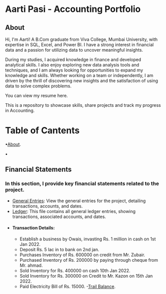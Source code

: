 # Aarti Pasi - Accounting Portfolio
## About
Hi, I'm Aarti! A B.Com graduate from Viva College, Mumbai University, with expertise in SQL, Excel, and Power BI. I have a strong interest in financial data and a passion for utilizing data to uncover meaningful insights.
  
During my studies, I acquired knowledge in finance and developed analytical skills.
 I also enjoy exploring new data analysis tools and techniques, and I am always looking for opportunities to expand my knowledge and skills. Whether working on a team or independently, I am driven by the thrill of discovering new insights and the satisfaction of using data to solve complex problems.

You can view my resume here.

This is a repository to showcase skills, share projects and track my progress in Accounting.

# Table of Cantents
•[About](#about).

•





 ## Financial Statements
### In this section, I provide key financial statements related to the project.

- [General Entries](General_Entries.pdf): View the general entries for the project, detailing transactions, accounts, and dates.
- [Ledger](Ledger.pdf):  This file contains all general ledger entries, showing transactions, associated accounts, and dates.
- #### Transaction Details:
  * Establish a business by Owais, invasting Rs. 1 million in cash on 1st Jan 2022.
  * Deposit Rs. 5 lac in to bank on 2nd jan.
  * Purchases Inventory of Rs. 600000 on credit from Mr. Zubair.
  * Purchased Inventory of Rs. 200000 by paying through cheque from Mr. ahmad.
  * Sold Inventory for Rs. 400000 on cash 10th Jan 2022.
  * Sold Inventory for Rs. 300000 on Credit to Mr. Kazon on 15th Jan 2022.
  * Paid Electricity Bill of Rs. 15000.
-[Trail Balance](Trail_Balance).




